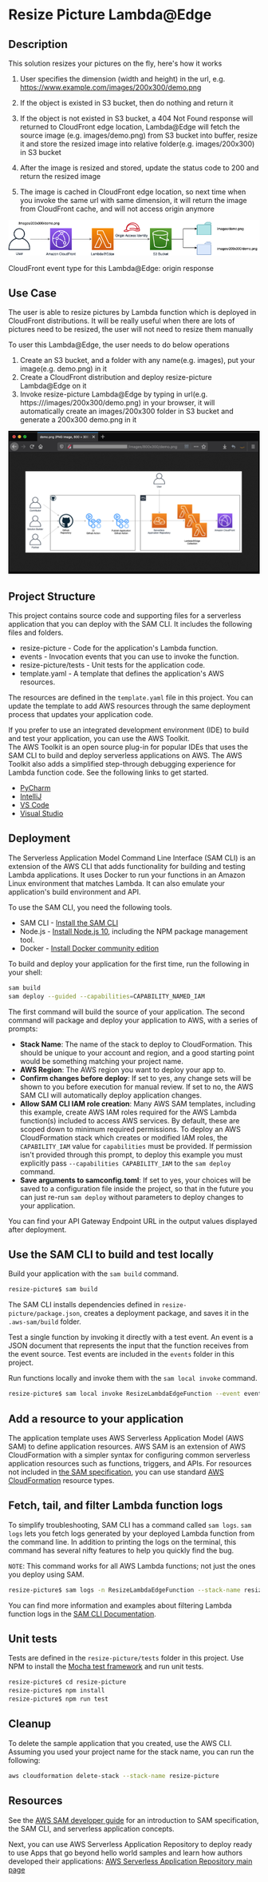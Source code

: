 # Resize Picture Lambda@Edge

## Description

This solution resizes your pictures on the fly, here's how it works 


1. User specifies the dimension (width and height) in the url, e.g. https://www.example.com/images/200x300/demo.png

2. If the object is existed in S3 bucket, then do nothing and return it
   
3. If the object is not existed in S3 bucket, a 404 Not Found response will returned to CloudFront edge location, Lambda@Edge will fetch the source image (e.g. images/demo.png) from S3 bucket into buffer, resize it and store the resized image into relative folder(e.g. images/200x300) in S3 bucket
   
4. After the image is resized and stored, update the status code to 200 and return the resized image
   
5. The image is cached in CloudFront edge location, so next time when you invoke the same url with same dimension, it will return the image from CloudFront cache, and will not access origin anymore

<img src='../../../docs/images/resize-picture/resize-picture.png'>


CloudFront event type for this Lambda@Edge: origin response

## Use Case
The user is able to resize pictures by Lambda function which is deployed in CloudFront distributions. It will be really useful when there are lots of pictures need to be resized, the user will not need to resize them manually

To user this Lambda@Edge, the user needs to do below operations
1. Create an S3 bucket, and a folder with any name(e.g. images), put your image(e.g. demo.png) in it
2. Create a CloudFront distribution and deploy resize-picture Lambda@Edge on it
3. Invoke resize-picture Lambda@Edge by typing in url(e.g. https://<CloudFrontUrl>/images/200x300/demo.png) in your browser, it will automatically create an images/200x300 folder in S3 bucket and generate a 200x300 demo.png in it

<img src='../../../docs/images/resize-picture/ue.png'>

## Project Structure

This project contains source code and supporting files for a serverless application that you can deploy with the SAM CLI. It includes the following files and folders.

- resize-picture - Code for the application's Lambda function.
- events - Invocation events that you can use to invoke the function.
- resize-picture/tests - Unit tests for the application code. 
- template.yaml - A template that defines the application's AWS resources.

The resources are defined in the `template.yaml` file in this project. You can update the template to add AWS resources through the same deployment process that updates your application code.

If you prefer to use an integrated development environment (IDE) to build and test your application, you can use the AWS Toolkit.  
The AWS Toolkit is an open source plug-in for popular IDEs that uses the SAM CLI to build and deploy serverless applications on AWS. The AWS Toolkit also adds a simplified step-through debugging experience for Lambda function code. See the following links to get started.

* [PyCharm](https://docs.aws.amazon.com/toolkit-for-jetbrains/latest/userguide/welcome.html)
* [IntelliJ](https://docs.aws.amazon.com/toolkit-for-jetbrains/latest/userguide/welcome.html)
* [VS Code](https://docs.aws.amazon.com/toolkit-for-vscode/latest/userguide/welcome.html)
* [Visual Studio](https://docs.aws.amazon.com/toolkit-for-visual-studio/latest/user-guide/welcome.html)

## Deployment

The Serverless Application Model Command Line Interface (SAM CLI) is an extension of the AWS CLI that adds functionality for building and testing Lambda applications. It uses Docker to run your functions in an Amazon Linux environment that matches Lambda. It can also emulate your application's build environment and API.

To use the SAM CLI, you need the following tools.

* SAM CLI - [Install the SAM CLI](https://docs.aws.amazon.com/serverless-application-model/latest/developerguide/serverless-sam-cli-install.html)
* Node.js - [Install Node.js 10](https://nodejs.org/en/), including the NPM package management tool.
* Docker - [Install Docker community edition](https://hub.docker.com/search/?type=edition&offering=community)

To build and deploy your application for the first time, run the following in your shell:

```bash
sam build
sam deploy --guided --capabilities=CAPABILITY_NAMED_IAM
```

The first command will build the source of your application. The second command will package and deploy your application to AWS, with a series of prompts:

* **Stack Name**: The name of the stack to deploy to CloudFormation. This should be unique to your account and region, and a good starting point would be something matching your project name.
* **AWS Region**: The AWS region you want to deploy your app to.
* **Confirm changes before deploy**: If set to yes, any change sets will be shown to you before execution for manual review. If set to no, the AWS SAM CLI will automatically deploy application changes.
* **Allow SAM CLI IAM role creation**: Many AWS SAM templates, including this example, create AWS IAM roles required for the AWS Lambda function(s) included to access AWS services. By default, these are scoped down to minimum required permissions. To deploy an AWS CloudFormation stack which creates or modified IAM roles, the `CAPABILITY_IAM` value for `capabilities` must be provided. If permission isn't provided through this prompt, to deploy this example you must explicitly pass `--capabilities CAPABILITY_IAM` to the `sam deploy` command.
* **Save arguments to samconfig.toml**: If set to yes, your choices will be saved to a configuration file inside the project, so that in the future you can just re-run `sam deploy` without parameters to deploy changes to your application.

You can find your API Gateway Endpoint URL in the output values displayed after deployment.

## Use the SAM CLI to build and test locally

Build your application with the `sam build` command.

```bash
resize-picture$ sam build
```

The SAM CLI installs dependencies defined in `resize-picture/package.json`, creates a deployment package, and saves it in the `.aws-sam/build` folder.

Test a single function by invoking it directly with a test event. An event is a JSON document that represents the input that the function receives from the event source. Test events are included in the `events` folder in this project.

Run functions locally and invoke them with the `sam local invoke` command.

```bash
resize-picture$ sam local invoke ResizeLambdaEdgeFunction --event events/event.json
```


## Add a resource to your application
The application template uses AWS Serverless Application Model (AWS SAM) to define application resources. AWS SAM is an extension of AWS CloudFormation with a simpler syntax for configuring common serverless application resources such as functions, triggers, and APIs. For resources not included in [the SAM specification](https://github.com/awslabs/serverless-application-model/blob/master/versions/2016-10-31.md), you can use standard [AWS CloudFormation](https://docs.aws.amazon.com/AWSCloudFormation/latest/UserGuide/aws-template-resource-type-ref.html) resource types.

## Fetch, tail, and filter Lambda function logs

To simplify troubleshooting, SAM CLI has a command called `sam logs`. `sam logs` lets you fetch logs generated by your deployed Lambda function from the command line. In addition to printing the logs on the terminal, this command has several nifty features to help you quickly find the bug.

`NOTE`: This command works for all AWS Lambda functions; not just the ones you deploy using SAM.

```bash
resize-picture$ sam logs -n ResizeLambdaEdgeFunction --stack-name resize-picture --tail
```

You can find more information and examples about filtering Lambda function logs in the [SAM CLI Documentation](https://docs.aws.amazon.com/serverless-application-model/latest/developerguide/serverless-sam-cli-logging.html).

## Unit tests

Tests are defined in the `resize-picture/tests` folder in this project. Use NPM to install the [Mocha test framework](https://mochajs.org/) and run unit tests.

```bash
resize-picture$ cd resize-picture
resize-picture$ npm install
resize-picture$ npm run test
```

## Cleanup

To delete the sample application that you created, use the AWS CLI. Assuming you used your project name for the stack name, you can run the following:

```bash
aws cloudformation delete-stack --stack-name resize-picture
```

## Resources

See the [AWS SAM developer guide](https://docs.aws.amazon.com/serverless-application-model/latest/developerguide/what-is-sam.html) for an introduction to SAM specification, the SAM CLI, and serverless application concepts.

Next, you can use AWS Serverless Application Repository to deploy ready to use Apps that go beyond hello world samples and learn how authors developed their applications: [AWS Serverless Application Repository main page](https://aws.amazon.com/serverless/serverlessrepo/)
